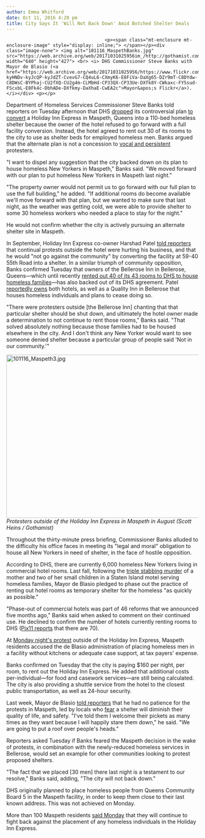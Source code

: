 ```yaml
---
author: Emma Whitford
date: Oct 11, 2016 4:20 pm
title: City Says It 'Will Not Back Down' Amid Botched Shelter Deals
---
```


	
										<p><span class="mt-enclosure mt-enclosure-image" style="display: inline;"> </span></p><div class="image-none"> <img alt="101116_MaspethBanks.jpg" src="https://web.archive.org/web/20171031025956im_/http://gothamist.com/attachments/nyc_ewhitford/101116_MaspethBanks.jpg" width="640" height="427"> <br> <i> DHS Commissioner Steve Banks with Mayor de Blasio (<a href="https://web.archive.org/web/20171031025956/https://www.flickr.com/photos/nycmayorsoffice/12841144893/in/photolist-kyHNDv-kyJcQP-kyJdZT-CvevG7-CQ4uL6-CXmyK6-E8FiVa-DaXg65-DZr9mT-C8DYdw-C8DWsC-BYPhaj-CU2fXQ-CU2g4m-CLMbHd-CP33QX-CP33Ue-DXfk8Y-CWkaxc-FY5sud-FScxbL-E8Fk4c-DbhADe-DXfkmy-DaXhaE-CwEA2c">Mayor&apos;s Flickr</a>). </i></div> <p></p>

<p>Department of Homeless Services Commissioner Steve Banks told reporters on Tuesday afternoon that DHS <a href="https://web.archive.org/web/20171031025956/http://gothamist.com/2016/10/10/post_181.php">dropped</a> its controversial plan <a href="https://web.archive.org/web/20171031025956/http://gothamist.com/2016/09/01/maspeth_homeless_shelter.php">to convert</a> a Holiday Inn Express in Maspeth, Queens into a 110-bed homeless shelter because the owner of the hotel refused to go forward with a full facility conversion. Instead, the hotel agreed to rent out 30 of its rooms to the city to use as shelter beds for employed homeless men. Banks argued that the alternate plan is not a concession to <a href="https://web.archive.org/web/20171031025956/http://gothamist.com/2016/08/27/maspeth_shelter_protest.php">vocal and persistent</a> protesters. </p>

<p>&quot;I want to dispel any suggestion that the city backed down on its plan to house homeless New Yorkers in Maspeth,&quot; Banks said. &quot;We moved forward with our plan to put homeless New Yorkers in Maspeth last night.&quot; </p>

<p>&quot;The property owner would not permit us to go forward with our full plan to use the full building,&quot; he added. &quot;If additional rooms do become available we&apos;ll move forward with that plan, but we wanted to make sure that last night, as the weather was getting cold, we were able to provide shelter to some 30 homeless workers who needed a place to stay for the night.&quot; </p>

<p>He would not confirm whether the city is actively pursuing an alternate shelter site in Maspeth. </p>

<p>In September, Holiday Inn Express co-owner Harshad Patel <a href="https://web.archive.org/web/20171031025956/http://pix11.com/2016/09/09/plans-for-holiday-inn-homeless-shelter-in-maspeth-queens-scrapped/">told reporters</a> that continual protests outside the hotel were hurting his business, and that he would &quot;not go against the community&quot; by converting the facility at 59-40 55th Road into a shelter. In a similar triumph of community opposition, Banks confirmed Tuesday that owners of the Bellerose Inn in Bellerose, Queens&#x2014;which until recently <a href="https://web.archive.org/web/20171031025956/http://www.theislandnow.com/new_hyde_park/news/outcry-in-bellerose-over-hotel-housing-homeless/article_2f5a8416-80e1-11e6-9dbe-1b7db3a49093.html">rented out 40 of its 43 rooms to DHS to house homeless families</a>&#x2014;has also backed out of its DHS agreement. Patel <a href="https://web.archive.org/web/20171031025956/http://www.queensledger.com/view/full_story/27278764/article-Bellerose-hotel-owners-agree-to-phase-out-homeless-by-2017">reportedly owns</a> both hotels, as well as a Quality Inn in Bellerose that houses homeless individuals and plans to cease doing so. </p>

<p>&quot;There were protesters outside [the Bellerose Inn] chanting that that particular shelter should be shut down, and ultimately the hotel owner made a determination to not continue to rent those rooms,&quot; Banks said. &quot;That solved absolutely nothing because those families had to be housed elsewhere in the city. And I don&apos;t think any New Yorker would want to see someone denied shelter because a particular group of people said &apos;Not in our community.&apos;&quot; </p>

<p><span class="mt-enclosure mt-enclosure-image" style="display: inline;"> </span></p><div class="image-none"> <img alt="101116_Maspeth3.jpg" src="https://web.archive.org/web/20171031025956im_/http://gothamist.com/attachments/nyc_ewhitford/101116_Maspeth3.jpg" width="640" height="427"> <br> <i> Protesters outside of the Holiday Inn Express in Maspeth in August (Scott Heins / Gothamist)</i></div> <p></p>

<p>Throughout the thirty-minute press briefing, Commissioner Banks alluded to the difficulty his office faces in meeting its &quot;legal and moral&quot; obligation to house all New Yorkers in need of shelter, in the face of hostile opposition. </p>

<p>According to DHS, there are currently 6,000 homeless New Yorkers living in commercial hotel rooms. Last fall, following the <a href="https://web.archive.org/web/20171031025956/http://gothamist.com/2016/02/10/hotel_stabbing_ramada_homeless.php">triple stabbing murder</a> of a mother and two of her small children in a Staten Island motel serving homeless families, Mayor de Blasio pledged to phase out the practice of renting out hotel rooms as temporary shelter for the homeless &quot;as quickly as possible.&quot;</p>

<p>&quot;Phase-out of commercial hotels was part of 46 reforms that we announced five months ago,&quot; Banks said when asked to comment on their continued use. He declined to confirm the number of hotels currently renting rooms to DHS (<a href="https://web.archive.org/web/20171031025956/http://pix11.com/2016/09/23/homeless-population-on-the-rise-as-problems-plague-city-officials-homeless-shelter-hotels/">Pix11 reports</a> that there are 70).  </p>

<p>At <a href="https://web.archive.org/web/20171031025956/http://gothamist.com/2016/10/11/maspeth_protesters_trash_de_blasio.php#photo-1">Monday night&apos;s protest</a> outside of the Holiday Inn Express, Maspeth residents accused the de Blasio administration of placing homeless men in a facility without kitchens or adequate case support, at tax payers&apos; expense. </p>

<p>Banks confirmed on Tuesday that the city is paying $160 per night, per room, to rent out the Holiday Inn Express. He added that additional costs per-individual&#x2014;for food and casework services&#x2014;are still being calculated. The city is also providing a shuttle service from the hotel to the closest public transportation, as well as 24-hour security. </p>

<p>Last week, Mayor de Blasio <a href="https://web.archive.org/web/20171031025956/http://www.gothamgazette.com/index.php/city/6563-bill-de-blasio-versus-nimbyism">told reporters</a> that he had no patience for the protests in Maspeth, led by locals who <a href="https://web.archive.org/web/20171031025956/http://gothamist.com/2016/08/27/maspeth_shelter_protest.php#photo-1">fear</a> a shelter will diminish their quality of life, and safety. &quot;I&apos;ve told them I welcome their pickets as many times as they want because I will happily stare them down,&quot; he said. &quot;We are going to put a roof over people&apos;s heads.&quot; </p>

<p>Reporters asked Tuesday if Banks feared the Maspeth decision in the wake of protests, in combination with the newly-reduced homeless services in Bellerose, would set an example for other communities looking to protest proposed shelters. </p>

<p>&quot;The fact that we placed [30 men] there last night is a testament to our resolve,&quot; Banks said, adding, &quot;The city will not back down.&quot; </p>

<p>DHS originally planned to place homeless people from Queens Community Board 5 in the Maspeth facility, in order to keep them close to their last known address. This was not achieved on Monday.  </p>

<p>More than 100 Maspeth residents <a href="https://web.archive.org/web/20171031025956/http://gothamist.com/2016/10/11/maspeth_protesters_trash_de_blasio.php#photo-1">said Monday</a> that they will continue to fight back against the placement of any homeless individuals in the Holiday Inn Express. </p>					
										
									
				